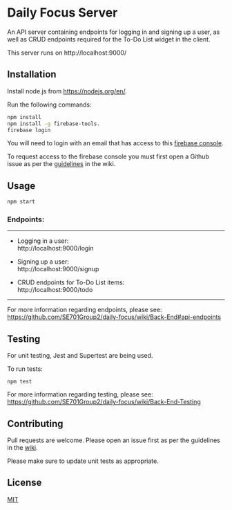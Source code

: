 # Daily Focus Server
An API server containing endpoints for logging in and signing up a user, as well as CRUD endpoints required for the To-Do List widget in the client.

This server runs on http://localhost:9000/
## Installation

Install node.js from https://nodejs.org/en/.

Run the following commands:
```bash
npm install
npm install -g firebase-tools.
firebase login
```

You will need to login with an email that has access to this 
[firebase console](https://console.firebase.google.com/u/2/project/daily-focus-a7423/overview).

To request access to the firebase console you must first open a Github issue as per the [guidelines](https://github.com/SE701Group2/daily-focus/wiki/Environment-setup#requesting-access-to-the-firebase-console) in the wiki.


## Usage

```bash
npm start
```

### Endpoints:
***
* Logging in a user:  
http://localhost:9000/login

* Signing up a user:  
http://localhost:9000/signup

* CRUD endpoints for To-Do List items:  
http://localhost:9000/todo

***

For more information regarding endpoints, please see:  
https://github.com/SE701Group2/daily-focus/wiki/Back-End#api-endpoints


## Testing

For unit testing, Jest and Supertest are being used.


To run tests: 
```
npm test
```

For more information regarding testing, please see:
https://github.com/SE701Group2/daily-focus/wiki/Back-End-Testing


## Contributing
Pull requests are welcome. Please open an issue first as per the guidelines in the [wiki](https://github.com/SE701Group2/daily-focus/wiki).

Please make sure to update unit tests as appropriate.  

## License
[MIT](https://choosealicense.com/licenses/mit/)